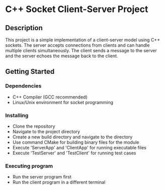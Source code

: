 # C++ Socket Client-Server Project

## Description
This project is a simple implementation of a client-server model using C++ sockets. The server accepts connections from clients and can handle multiple clients simultaneously. The client sends a message to the server and the server echoes the message back to the client.

## Getting Started

### Dependencies
* C++ Compiler (GCC recommended)
* Linux/Unix environment for socket programming

### Installing
* Clone the repository
* Navigate to the project directory
* Create a new build directory and navigate to the directory
* Use command CMake for building binary files for the module
* Execute 'ServerApp' and 'ClientApp' for running executable files
* Execute 'TestServer' and 'TestClient' for running test cases

### Executing program
* Run the server program first
* Run the client program in a different terminal
